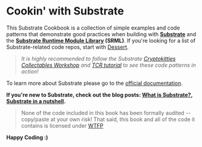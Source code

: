 # Cookin' with Substrate

This Substrate Cookbook is a collection of simple examples and code patterns that demonstrate good practices when building with **[Substrate](https://github.com/paritytech/substrate)** and the **[Substrate Runtime Module Library](https://github.com/paritytech/substrate/tree/master/srml) (SRML)**. If you're looking for a list of Substrate-related code repos, start with [Dessert](./library.md).

> *It is highly recommended to follow the Substrate [Cryptokitties Collectables Workshop](https://shawntabrizi.github.io/substrate-collectables-workshop/) and [TCR tutorial](https://github.com/parity-samples/substrate-tcr) to see these code patterns in action!*

To learn more about Substrate please go to the [official documentation](https://docs.substrate.dev/docs/what-is-substrate).

**If you're new to Substrate, check out the blog posts: [What is Substrate?](https://www.parity.io/what-is-substrate/), [Substrate in a nutshell](https://www.parity.io/substrate-in-a-nutshell/).**

<!-- Accepting Contributions (requires not storing permissions in the `.travis.yml`) -->

> None of the code included in this book has been formally audited -- copy/paste at your own risk! That said, this book and all of the code it contains is licensed under [WTFP](http://www.wtfpl.net/)

**Happy Coding :)**